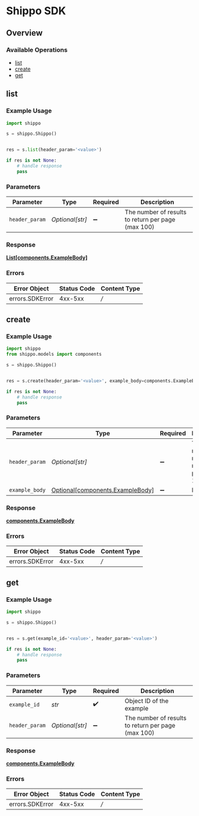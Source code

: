 # Shippo SDK


## Overview

### Available Operations

* [list](#list)
* [create](#create)
* [get](#get)

## list

### Example Usage

```python
import shippo

s = shippo.Shippo()


res = s.list(header_param='<value>')

if res is not None:
    # handle response
    pass

```

### Parameters

| Parameter                                          | Type                                               | Required                                           | Description                                        |
| -------------------------------------------------- | -------------------------------------------------- | -------------------------------------------------- | -------------------------------------------------- |
| `header_param`                                     | *Optional[str]*                                    | :heavy_minus_sign:                                 | The number of results to return per page (max 100) |


### Response

**[List[components.ExampleBody]](../../models/.md)**
### Errors

| Error Object    | Status Code     | Content Type    |
| --------------- | --------------- | --------------- |
| errors.SDKError | 4xx-5xx         | */*             |

## create

### Example Usage

```python
import shippo
from shippo.models import components

s = shippo.Shippo()


res = s.create(header_param='<value>', example_body=components.ExampleBody())

if res is not None:
    # handle response
    pass

```

### Parameters

| Parameter                                                                  | Type                                                                       | Required                                                                   | Description                                                                |
| -------------------------------------------------------------------------- | -------------------------------------------------------------------------- | -------------------------------------------------------------------------- | -------------------------------------------------------------------------- |
| `header_param`                                                             | *Optional[str]*                                                            | :heavy_minus_sign:                                                         | The number of results to return per page (max 100)                         |
| `example_body`                                                             | [Optional[components.ExampleBody]](../../models/components/examplebody.md) | :heavy_minus_sign:                                                         | N/A                                                                        |


### Response

**[components.ExampleBody](../../models/components/examplebody.md)**
### Errors

| Error Object    | Status Code     | Content Type    |
| --------------- | --------------- | --------------- |
| errors.SDKError | 4xx-5xx         | */*             |

## get

### Example Usage

```python
import shippo

s = shippo.Shippo()


res = s.get(example_id='<value>', header_param='<value>')

if res is not None:
    # handle response
    pass

```

### Parameters

| Parameter                                          | Type                                               | Required                                           | Description                                        |
| -------------------------------------------------- | -------------------------------------------------- | -------------------------------------------------- | -------------------------------------------------- |
| `example_id`                                       | *str*                                              | :heavy_check_mark:                                 | Object ID of the example                           |
| `header_param`                                     | *Optional[str]*                                    | :heavy_minus_sign:                                 | The number of results to return per page (max 100) |


### Response

**[components.ExampleBody](../../models/components/examplebody.md)**
### Errors

| Error Object    | Status Code     | Content Type    |
| --------------- | --------------- | --------------- |
| errors.SDKError | 4xx-5xx         | */*             |
